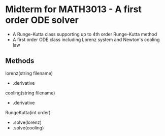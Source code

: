 # Midterm for MATH3013 - A first order ODE solver
* A Runge-Kutta class supporting up to 4th order Runge-Kutta method
* A first order ODE class including Lorenz system and Newton's cooling law

## Methods
lorenz(string filename)
* .derivative

cooling(string filename)
* .derivative

RungeKutta(int order)
* .solve(lorenz)
* .solve(cooling) 